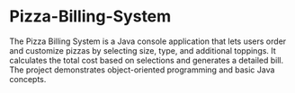 # Pizza-Billing-System
The Pizza Billing System is a Java console application that lets users order and customize pizzas by selecting size, type, and additional toppings. It calculates the total cost based on selections and generates a detailed bill. The project demonstrates object-oriented programming and basic Java concepts.
